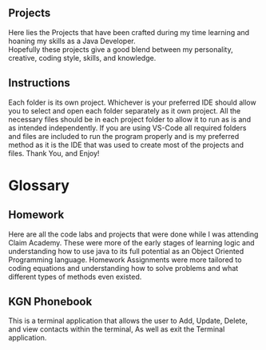 ## Projects
Here lies the Projects that have been crafted during my time learning and hoaning my skills as a Java Developer.  
Hopefully these projects give a good blend between my personality, creative, coding style, skills, and knowledge.

## Instructions
Each folder is its own project.  Whichever is your preferred IDE should allow you to select and open each folder separately
as it own project.  All the necessary files should be in each project folder to allow it to run as is and as intended independently.
If you are using VS-Code all required folders and files are included to run the program properly and is my preferred method as it is 
the IDE that was used to create most of the projects and files.  Thank You, and Enjoy!


# Glossary

## Homework
Here are all the code labs and projects that were done while I was attending Claim Academy.  These were more of the early stages of learning logic
and understanding how to use java to its full potential as an Object Oriented Programming language.  Homework Assignments were more tailored to
coding equations and understanding how to solve problems and what different types of methods even existed.

## KGN Phonebook
This is a terminal application that allows the user to Add, Update, Delete, and view contacts within the terminal, As well as exit the Terminal application.
